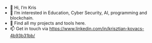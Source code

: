 - 👋 Hi, I’m Kris
- 👀 I’m interested in Education, Cyber Security, AI, programming and blockchain. 
- 🌱 Find all my projects and tools here.
- 📫 Get in touch via https://www.linkedin.com/in/krisztian-kovacs-4b93b31bb/
